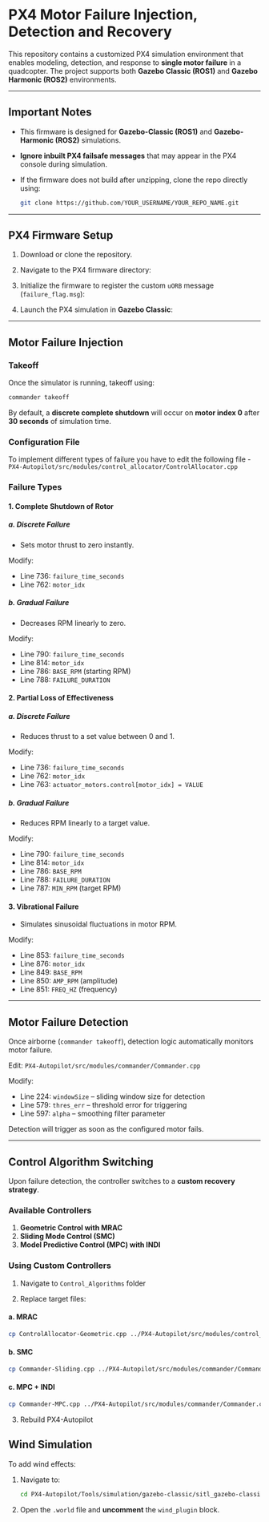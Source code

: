 # PX4 Motor Failure Injection, Detection and Recovery

This repository contains a customized PX4 simulation environment that enables modeling, detection, and response to **single motor failure** in a quadcopter. The project supports both **Gazebo Classic (ROS1)** and **Gazebo Harmonic (ROS2)** environments.

---

## Important Notes

- This firmware is designed for **Gazebo-Classic (ROS1)** and **Gazebo-Harmonic (ROS2)** simulations.
- **Ignore inbuilt PX4 failsafe messages** that may appear in the PX4 console during simulation.
- If the firmware does not build after unzipping, clone the repo directly using:

  ```bash
  git clone https://github.com/YOUR_USERNAME/YOUR_REPO_NAME.git
  ```

---

## PX4 Firmware Setup

1. Download or clone the repository.

2. Navigate to the PX4 firmware directory:

3. Initialize the firmware to register the custom `uORB` message (`failure_flag.msg`):

4. Launch the PX4 simulation in **Gazebo Classic**:

---

## Motor Failure Injection

### Takeoff

Once the simulator is running, takeoff using:

```bash
commander takeoff
```

By default, a **discrete complete shutdown** will occur on **motor index 0** after **30 seconds** of simulation time.

### Configuration File

To implement different types of failure you have to edit the following file - `PX4-Autopilot/src/modules/control_allocator/ControlAllocator.cpp`

### Failure Types

#### 1. Complete Shutdown of Rotor

##### a. Discrete Failure

- Sets motor thrust to zero instantly.

Modify:
- Line 736: `failure_time_seconds`
- Line 762: `motor_idx`

##### b. Gradual Failure

- Decreases RPM linearly to zero.

Modify:
- Line 790: `failure_time_seconds`
- Line 814: `motor_idx`
- Line 786: `BASE_RPM` (starting RPM)
- Line 788: `FAILURE_DURATION`

#### 2. Partial Loss of Effectiveness

##### a. Discrete Failure

- Reduces thrust to a set value between 0 and 1.

Modify:
- Line 736: `failure_time_seconds`
- Line 762: `motor_idx`
- Line 763: `actuator_motors.control[motor_idx] = VALUE`

##### b. Gradual Failure

- Reduces RPM linearly to a target value.

Modify:
- Line 790: `failure_time_seconds`
- Line 814: `motor_idx`
- Line 786: `BASE_RPM`
- Line 788: `FAILURE_DURATION`
- Line 787: `MIN_RPM` (target RPM)

#### 3. Vibrational Failure

- Simulates sinusoidal fluctuations in motor RPM.

Modify:
- Line 853: `failure_time_seconds`
- Line 876: `motor_idx`
- Line 849: `BASE_RPM`
- Line 850: `AMP_RPM` (amplitude)
- Line 851: `FREQ_HZ` (frequency)

---

## Motor Failure Detection

Once airborne (`commander takeoff`), detection logic automatically monitors motor failure.

Edit: `PX4-Autopilot/src/modules/commander/Commander.cpp`

Modify:
- Line 224: `windowSize` – sliding window size for detection
- Line 579: `thres_err` – threshold error for triggering
- Line 597: `alpha` – smoothing filter parameter

Detection will trigger as soon as the configured motor fails.

---

## Control Algorithm Switching

Upon failure detection, the controller switches to a **custom recovery strategy**.

### Available Controllers

1. **Geometric Control with MRAC**  
2. **Sliding Mode Control (SMC)**  
3. **Model Predictive Control (MPC) with INDI**

### Using Custom Controllers

1. Navigate to `Control_Algorithms` folder

2. Replace target files:

#### a. MRAC

```bash
cp ControlAllocator-Geometric.cpp ../PX4-Autopilot/src/modules/control_allocator/ControlAllocator.cpp
```

#### b. SMC

```bash
cp Commander-Sliding.cpp ../PX4-Autopilot/src/modules/commander/Commander.cpp
```

#### c. MPC + INDI

```bash
cp Commander-MPC.cpp ../PX4-Autopilot/src/modules/commander/Commander.cpp
```

3. Rebuild PX4-Autopilot

## Wind Simulation

To add wind effects:

1. Navigate to:

   ```bash
   cd PX4-Autopilot/Tools/simulation/gazebo-classic/sitl_gazebo-classic/worlds
   ```

2. Open the `.world` file and **uncomment** the `wind_plugin` block.

